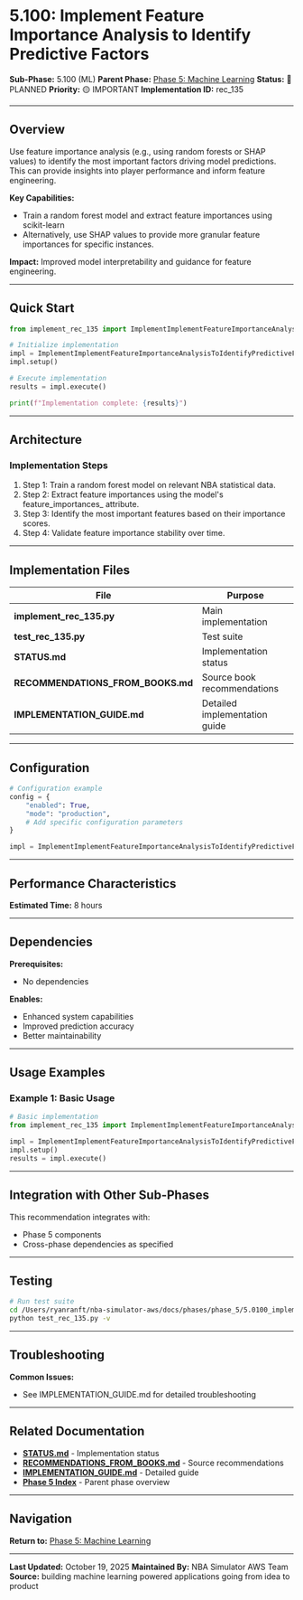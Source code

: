 # 5.100: Implement Feature Importance Analysis to Identify Predictive Factors

**Sub-Phase:** 5.100 (ML)
**Parent Phase:** [Phase 5: Machine Learning](../PHASE_5_INDEX.md)
**Status:** 🔵 PLANNED
**Priority:** 🟡 IMPORTANT
**Implementation ID:** rec_135

---

## Overview

Use feature importance analysis (e.g., using random forests or SHAP values) to identify the most important factors driving model predictions. This can provide insights into player performance and inform feature engineering.

**Key Capabilities:**
- Train a random forest model and extract feature importances using scikit-learn
- Alternatively, use SHAP values to provide more granular feature importances for specific instances.

**Impact:**
Improved model interpretability and guidance for feature engineering.

---

## Quick Start

```python
from implement_rec_135 import ImplementImplementFeatureImportanceAnalysisToIdentifyPredictiveFactors

# Initialize implementation
impl = ImplementImplementFeatureImportanceAnalysisToIdentifyPredictiveFactors()
impl.setup()

# Execute implementation
results = impl.execute()

print(f"Implementation complete: {results}")
```

---

## Architecture

### Implementation Steps

1. Step 1: Train a random forest model on relevant NBA statistical data.
2. Step 2: Extract feature importances using the model's feature_importances_ attribute.
3. Step 3: Identify the most important features based on their importance scores.
4. Step 4: Validate feature importance stability over time.

---

## Implementation Files

| File | Purpose |
|------|---------|
| **implement_rec_135.py** | Main implementation |
| **test_rec_135.py** | Test suite |
| **STATUS.md** | Implementation status |
| **RECOMMENDATIONS_FROM_BOOKS.md** | Source book recommendations |
| **IMPLEMENTATION_GUIDE.md** | Detailed implementation guide |

---

## Configuration

```python
# Configuration example
config = {
    "enabled": True,
    "mode": "production",
    # Add specific configuration parameters
}

impl = ImplementImplementFeatureImportanceAnalysisToIdentifyPredictiveFactors(config=config)
```

---

## Performance Characteristics

**Estimated Time:** 8 hours

---

## Dependencies

**Prerequisites:**
- No dependencies

**Enables:**
- Enhanced system capabilities
- Improved prediction accuracy
- Better maintainability

---

## Usage Examples

### Example 1: Basic Usage

```python
# Basic implementation
from implement_rec_135 import ImplementImplementFeatureImportanceAnalysisToIdentifyPredictiveFactors

impl = ImplementImplementFeatureImportanceAnalysisToIdentifyPredictiveFactors()
impl.setup()
results = impl.execute()
```

---

## Integration with Other Sub-Phases

This recommendation integrates with:
- Phase 5 components
- Cross-phase dependencies as specified

---

## Testing

```bash
# Run test suite
cd /Users/ryanranft/nba-simulator-aws/docs/phases/phase_5/5.0100_implement_feature_importance_analysis_to_identify_predictive
python test_rec_135.py -v
```

---

## Troubleshooting

**Common Issues:**
- See IMPLEMENTATION_GUIDE.md for detailed troubleshooting

---

## Related Documentation

- **[STATUS.md](STATUS.md)** - Implementation status
- **[RECOMMENDATIONS_FROM_BOOKS.md](RECOMMENDATIONS_FROM_BOOKS.md)** - Source recommendations
- **[IMPLEMENTATION_GUIDE.md](IMPLEMENTATION_GUIDE.md)** - Detailed guide
- **[Phase 5 Index](../PHASE_5_INDEX.md)** - Parent phase overview

---

## Navigation

**Return to:** [Phase 5: Machine Learning](../PHASE_5_INDEX.md)

---

**Last Updated:** October 19, 2025
**Maintained By:** NBA Simulator AWS Team
**Source:** building machine learning powered applications going from idea to product
